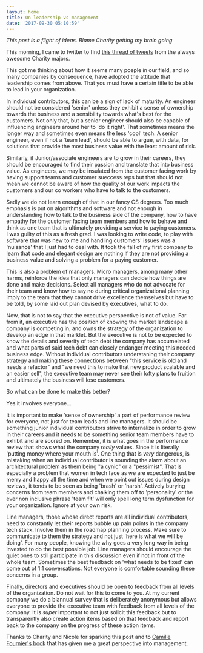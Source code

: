 ```yaml
---
layout: home
title: On leadership vs management
date: '2017-09-30 05:10:59'
---
```


_This post is a flight of ideas. Blame Charity getting my brain going_

This morning, I came to twitter to find [this thread of tweets]( https://storify.com/dbsmasher/conversation-with-mipsytipsy-and-jaysoifer) from the always awesome Charity majors.

This got me thinking about how it seems many poeple in our field, and so many companies by consequence, have adopted the attitude that leadership comes from above. That you must have a certain title to be able to lead in your organization.

In individual contributors, this can be a sign of lack of maturity. An engineer should not be considered 'senior' unless they exhibit a sense of ownership towards the business and a sensibility towards what's best for the customers. Not only that, but a senior engineer should also be capable of influencing engineers around her to 'do it right'. That sometimes means the longer way and sometimes even means the less 'cool' tech. A senior engineer, even if not a 'team lead', should be able to argue, with data, for solutions that provide the most business value with the least amount of risk. 

Similarly, if Junior/associate engineers are to grow in their careers, they should be encouraged to find their passion and translate that into business value. As engineers, we may be insulated from the customer facing work by having support teams and customer sueccess reps but that should not mean we cannot be aware of how the quality of our work impacts the customers and our co workers who have to talk to the customers.

Sadly we do not learn enough of that in our fancy CS degrees. Too much emphasis is put on algorithms and software and not enough in understanding how to talk to the business side of the company, how to have empathy for the customer facing team members and how to behave and think as one team that is ultimately providing a service to paying customers. I was guilty of this as a fresh grad. I was looking to write code, to play with software that was new to me and handling customers' issues was a 'nuisance' that I just had to deal with. It took the fall of my first company to learn that code and elegant design are nothing if they are not providing a business value and solving a problem for a paying customer.

This is also a problem of managers. Micro managers, among many other harms, reinforce the idea that only managers can decide how things are done and make decisions. Select all managers who do not advocate for their team and know how to say no during critical organizational planning imply to the team that they cannot drive excellence themselves but have to be told, by some laid out plan devised by executives, what to do.

Now, that is not to say that the executive perspective is not of value. Far from it, an executive has the position of knowing the market landscape a company is competing in, and owns the strategy of the organization to develop an edge in that marklet. But the executive is not to be expected to know the details and severity of tech debt the company has accumelated and what parts of said tech debt can closely endanger meeting this needed business edge. Without individual contributors understaning their company strategy and making these connections between "this service is old and needs a refactor" and "we need this to make that new product scalable and an easier sell", the executive team may never see their lofty plans to fruition and ultimately the business will lose customers.

So what can be done to make this better?

Yes it involves everyone...

It is important to make 'sense of ownership' a part of performance review for everyone, not just for team leads and line managers. It should be something junior individual contributors strive to internalize in order to grow in their careers and it needs to be something senior team members have to exhibit and are scored on. Remember, it is what goes in the performance review that shows what the company *really* values. Since it is literally 'putting money where your mouth is'. One thing that is *very* dangerous, is mistaking when an individual contributor is sounding the alarm about an architectural problem as them being "a cynic" or a "pessimist". That is especially a problem that women in tech face as we are expected to just be merry and happy all the time and when we point out issues during design reviews, it tends to be seen as being 'brash' or 'harsh'. Actively burying concerns from team members and chalking them off to 'personality' or the ever non inclusive phrase 'team fit' will only spell long term dysfunction for your organization. Ignore at your own risk.

Line managers, those whose direct reports are all individual contributors, need to constantly let their reports bubble up pain points in the company tech stack. Involve them in the roadmap planning process. Make sure to communicate to them the strategy and not just 'here is what we will be doing'. For many people, knowing the why goes a very long way in being invested to do the best possible job. Line managers should encourage the quiet ones to still participate in this discussion even if not in front of the whole team. Sometimes the best feedback on 'what needs to be fixed' can come out of 1:1 conversations. Not everyone is comfortable sounding these concerns in a group.

Finally, directors and executives should be open to feedback from all levels of the organization. Do not wait for this to come to you. At my current company we do a biannual survey that is deliberately anonymous but allows everyone to provide the executive team with feedback from all levels of the company. It is *super* important to not just solicit this feedback but to transparently also create action items based on that feedback and report back to the company on the progress of these action items.

Thanks to Charity and Nicole for sparking this post and to [Camille Fournier's book](https://www.amazon.com/Managers-Path-Leaders-Navigating-Growth/dp/1491973897/ref=sr_1_1?ie=UTF8&qid=1506747712&sr=8-1&keywords=the+manager%27s+path) that has given me a great perspective into management.